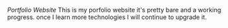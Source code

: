 *Portfolio Website*
This is my porfolio website it's pretty bare and a working progress. once I learn more technologies I will continue to upgrade it.